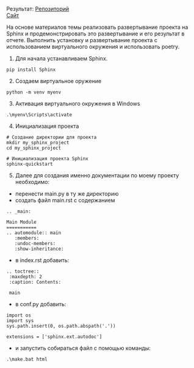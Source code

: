 Результат:
[Репозиторий](https://github.com/MarinaVasilevaIVT/Lab.Work8) \
[Сайт](https://marinavasilevaivt.github.io/Lab.Work8/)


На основе материалов темы реализовать развертывание проекта на Sphinx и продемонстрировать это развертывание и его результат в отчете. Выполнить установку и развертывание проекта с использованием виртуального окружения и использовать poetry.
1. Для начала устанавливаем Sphinx.
```
pip install Sphinx
```
2. Создаем виртуальное оружение
```
python -m venv myenv
```
3. Активация виртуального окружения в Windows
```
.\myenv\Scripts\activate
```
4. Инициализация проекта
```
# Создание директории для проекта
mkdir my_sphinx_project
cd my_sphinx_project

# Инициализация проекта Sphinx
sphinx-quickstart
```
5. Далее для создания именно документации по моему проекту необходимо:
* перенести main.py в ту же директорию
* создать файл main.rst с содержанием
```
.. _main:

Main Module
===========
.. automodule:: main
   :members:
   :undoc-members:
   :show-inheritance:
```
* в index.rst добавить:
```
.. toctree::
 :maxdepth: 2
 :caption: Contents:

 main
```
* в conf.py добавить:
```
import os
import sys
sys.path.insert(0, os.path.abspath('.'))
```
```
extensions = ['sphinx.ext.autodoc']
```
* и запустить собираться файл с помощью команды:
```
.\make.bat html
```
